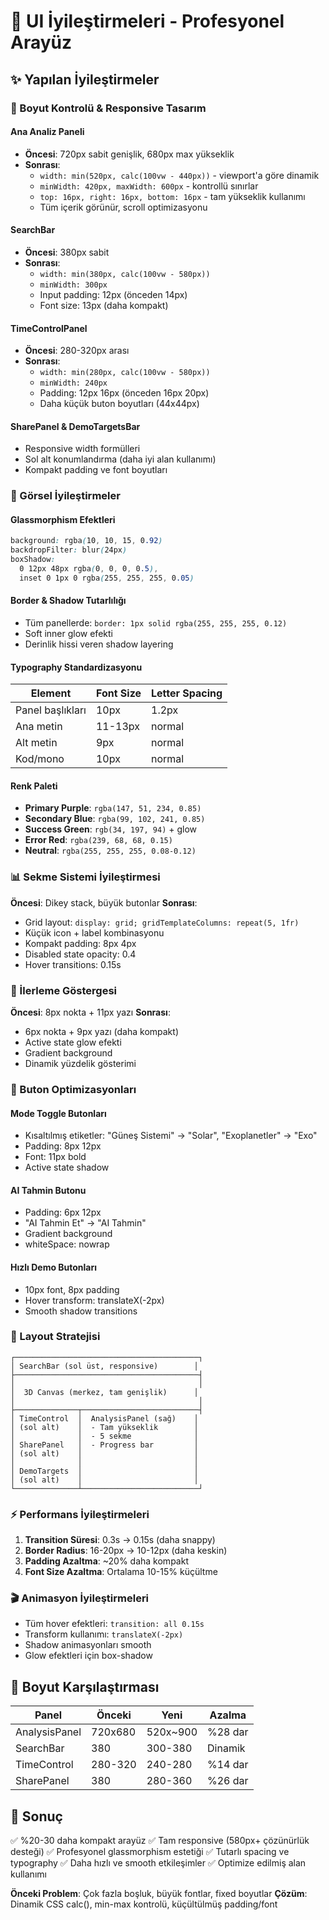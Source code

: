# 🎨 UI İyileştirmeleri - Profesyonel Arayüz

## ✨ Yapılan İyileştirmeler

### 📐 Boyut Kontrolü & Responsive Tasarım

#### Ana Analiz Paneli
- **Öncesi**: 720px sabit genişlik, 680px max yükseklik
- **Sonrası**: 
  - `width: min(520px, calc(100vw - 440px))` - viewport'a göre dinamik
  - `minWidth: 420px, maxWidth: 600px` - kontrollü sınırlar
  - `top: 16px, right: 16px, bottom: 16px` - tam yükseklik kullanımı
  - Tüm içerik görünür, scroll optimizasyonu

#### SearchBar
- **Öncesi**: 380px sabit
- **Sonrası**: 
  - `width: min(380px, calc(100vw - 580px))`
  - `minWidth: 300px`
  - Input padding: 12px (önceden 14px)
  - Font size: 13px (daha kompakt)

#### TimeControlPanel
- **Öncesi**: 280-320px arası
- **Sonrası**:
  - `width: min(280px, calc(100vw - 580px))`
  - `minWidth: 240px`
  - Padding: 12px 16px (önceden 16px 20px)
  - Daha küçük buton boyutları (44x44px)

#### SharePanel & DemoTargetsBar
- Responsive width formülleri
- Sol alt konumlandırma (daha iyi alan kullanımı)
- Kompakt padding ve font boyutları

### 🎨 Görsel İyileştirmeler

#### Glassmorphism Efektleri
```css
background: rgba(10, 10, 15, 0.92)
backdropFilter: blur(24px)
boxShadow: 
  0 12px 48px rgba(0, 0, 0, 0.5),
  inset 0 1px 0 rgba(255, 255, 255, 0.05)
```

#### Border & Shadow Tutarlılığı
- Tüm panellerde: `border: 1px solid rgba(255, 255, 255, 0.12)`
- Soft inner glow efekti
- Derinlik hissi veren shadow layering

#### Typography Standardizasyonu
| Element | Font Size | Letter Spacing |
|---------|-----------|----------------|
| Panel başlıkları | 10px | 1.2px |
| Ana metin | 11-13px | normal |
| Alt metin | 9px | normal |
| Kod/mono | 10px | normal |

#### Renk Paleti
- **Primary Purple**: `rgba(147, 51, 234, 0.85)`
- **Secondary Blue**: `rgba(99, 102, 241, 0.85)`
- **Success Green**: `rgb(34, 197, 94)` + glow
- **Error Red**: `rgba(239, 68, 68, 0.15)`
- **Neutral**: `rgba(255, 255, 255, 0.08-0.12)`

### 📊 Sekme Sistemi İyileştirmesi

**Öncesi**: Dikey stack, büyük butonlar
**Sonrası**: 
- Grid layout: `display: grid; gridTemplateColumns: repeat(5, 1fr)`
- Küçük icon + label kombinasyonu
- Kompakt padding: 8px 4px
- Disabled state opacity: 0.4
- Hover transitions: 0.15s

### 🎯 İlerleme Göstergesi

**Öncesi**: 8px nokta + 11px yazı
**Sonrası**:
- 6px nokta + 9px yazı (daha kompakt)
- Active state glow efekti
- Gradient background
- Dinamik yüzdelik gösterimi

### 🔘 Buton Optimizasyonları

#### Mode Toggle Butonları
- Kısaltılmış etiketler: "Güneş Sistemi" → "Solar", "Exoplanetler" → "Exo"
- Padding: 8px 12px
- Font: 11px bold
- Active state shadow

#### AI Tahmin Butonu
- Padding: 6px 12px
- "AI Tahmin Et" → "AI Tahmin"
- Gradient background
- whiteSpace: nowrap

#### Hızlı Demo Butonları
- 10px font, 8px padding
- Hover transform: translateX(-2px)
- Smooth shadow transitions

### 📱 Layout Stratejisi

```
┌─────────────────────────────────────────┐
│ SearchBar (sol üst, responsive)        │
├─────────────────────────────────────────┤
│                                         │
│  3D Canvas (merkez, tam genişlik)      │
│                                         │
├──────────────┬──────────────────────────┤
│ TimeControl  │  AnalysisPanel (sağ)    │
│ (sol alt)    │  - Tam yükseklik        │
│              │  - 5 sekme              │
│ SharePanel   │  - Progress bar         │
│ (sol alt)    │                         │
│              │                         │
│ DemoTargets  │                         │
│ (sol alt)    │                         │
└──────────────┴──────────────────────────┘
```

### ⚡ Performans İyileştirmeleri

1. **Transition Süresi**: 0.3s → 0.15s (daha snappy)
2. **Border Radius**: 16-20px → 10-12px (daha keskin)
3. **Padding Azaltma**: ~20% daha kompakt
4. **Font Size Azaltma**: Ortalama 10-15% küçültme

### 🎬 Animasyon İyileştirmeleri

- Tüm hover efektleri: `transition: all 0.15s`
- Transform kullanımı: `translateX(-2px)` 
- Shadow animasyonları smooth
- Glow efektleri için box-shadow

## 📏 Boyut Karşılaştırması

| Panel | Önceki | Yeni | Azalma |
|-------|--------|------|--------|
| AnalysisPanel | 720x680 | 520x~900 | %28 dar |
| SearchBar | 380 | 300-380 | Dinamik |
| TimeControl | 280-320 | 240-280 | %14 dar |
| SharePanel | 380 | 280-360 | %26 dar |

## 🎯 Sonuç

✅ %20-30 daha kompakt arayüz
✅ Tam responsive (580px+ çözünürlük desteği)
✅ Profesyonel glassmorphism estetiği
✅ Tutarlı spacing ve typography
✅ Daha hızlı ve smooth etkileşimler
✅ Optimize edilmiş alan kullanımı

**Önceki Problem**: Çok fazla boşluk, büyük fontlar, fixed boyutlar
**Çözüm**: Dinamik CSS calc(), min-max kontrolü, küçültülmüş padding/font

